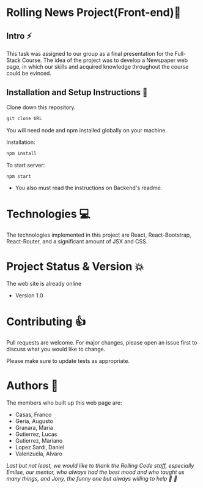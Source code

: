 # Rolling News Project(Front-end):newspaper:
## Intro :zap: 

This task was assigned to our group as a final presentation for the Full-Stack Course. The idea of the project was to develop a Newspaper web page, in which our skills and acquired knowledge throughout the course could be evinced.

## Installation and Setup Instructions :construction:
Clone down this repository. 
```javascript
git clone URL
```

You will need node and npm installed globally on your machine.

Installation:
```javascript
npm install
```

To start server:
```javascript
npm start
```
- You also must read the instructions on Backend's readme.
# Technologies :computer:
The technologies implemented in this project are React, React-Bootstrap, React-Router, and a significant amount of JSX and CSS.

# Project Status & Version :collision:
The web site is already online
- Version 1.0 

# Contributing :+1:
Pull requests are welcome. For major changes, please open an issue first to discuss what you would like to change.

Please make sure to update tests as appropriate.

# Authors :rocket: 
The members who built up this web page are:

- Casas, Franco
- Geria, Augusto
- Granara, Maria
- Gutierrez, Lucas
- Gutierrez, Mariano
- Lopez Sardi, Daniel
- Valenzuela, Alvaro



*Last but not least, we would like to thank the Rolling Code staff, especially Emilse, our mentor, who always had the best mood and who taught us many things, and Jony, the funny one but always willing to help :sparkling_heart: :sparkling_heart:*

 


 





































































































































































































































 